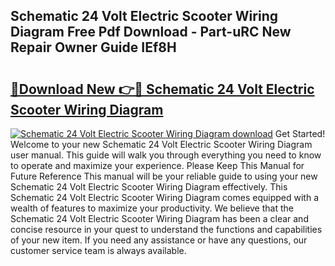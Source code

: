 ## Schematic 24 Volt Electric Scooter Wiring Diagram Free Pdf Download - Part-uRC New Repair Owner Guide IEf8H

# <h2><a href="http://dfubka.blite.top/?on=Schematic+24+Volt+Electric+Scooter+Wiring+Diagram">🔗Download New 👉🔴 Schematic 24 Volt Electric Scooter Wiring Diagram</a></h2>

[![Schematic 24 Volt Electric Scooter Wiring Diagram download](https://i.imgur.com/lujVjoI.png)](http://dfubka.blite.top/?on=Schematic+24+Volt+Electric+Scooter+Wiring+Diagram)
Get Started! Welcome to your new Schematic 24 Volt Electric Scooter Wiring Diagram user manual. This guide will walk you through everything you need to know to operate and maximize your experience. Please Keep This Manual for Future Reference This manual will be your reliable guide to using your new Schematic 24 Volt Electric Scooter Wiring Diagram effectively. This Schematic 24 Volt Electric Scooter Wiring Diagram comes equipped with a wealth of features to maximize your productivity. We believe that the Schematic 24 Volt Electric Scooter Wiring Diagram has been a clear and concise resource in your quest to understand the functions and capabilities of your new item. If you need any assistance or have any questions, our customer service team is always available.
